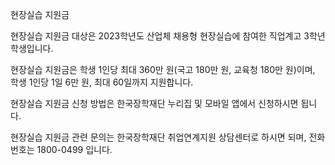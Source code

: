 현장실습 지원금

현장실습 지원금 대상은 2023학년도 산업체 채용형 현장실습에 참여한 직업계고 3학년 학생입니다.

현장실습 지원금은 학생 1인당 최대 360만 원(국고 180만 원, 교육청 180만 원)이며, 학생 1인당 1일 6만 원, 최대 60일까지 지원합니다.

현장실습 지원금 신청 방법은 한국장학재단 누리집 및 모바일 앱에서 신청하시면 됩니다.

현장실습 지원금 관련 문의는 한국장학재단 취업연계지원 상담센터로 하시면 되며, 전화번호는 1800-0499 입니다.